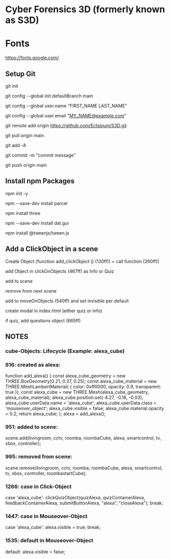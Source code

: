 # Cyber Forensics 3D (formerly known as S3D) 

# Fonts

https://fonts.google.com/

## Setup Git

git init

git config --global init.defaultBranch main

git config --global user.name "FIRST_NAME LAST_NAME"

git config --global user.email "MY_NAME@example.com"

git remote add origin https://github.com/Ectasium/S3D.git

git pull origin main 

git add -A

git commit -m "commit message"

git push origin main 


## Install npm Packages

npm init -y

npm --save-dev install parcel

npm install three

npm --save-dev install dat.gui

npm install @tweenjs/tween.js


## Add a ClickObject in a scene

Create Object (function add_clickObject () (130ff)) + call function (260ff))

add Object in clickOnObjects (467ff) as Info or Quiz

add to scene

remove from next scene

add to moveOnObjects (540ff) and set invisible per default

create modal in index.html (either quiz or info)

if quiz, add questions object (665ff)

## NOTES

### cube-Objects: Lifecycle (Example: alexa_cube)

### 616: created as alexa:

function add_alexa() {
        const alexa_cube_geometry = new THREE.BoxGeometry(0.21, 0.37, 0.25);
        const alexa_cube_material = new THREE.MeshLambertMaterial(
            {
                color: 0xff0000,
                opacity: 0.9,
                transparent: true
            });
        const alexa_cube = new THREE.Mesh(alexa_cube_geometry, alexa_cube_material);
        alexa_cube.position.set(-4.27, -0.16, -0.03);
        alexa_cube.userData.name = 'alexa_cube';
        alexa_cube.userData.class = 'mouseover_object';
        alexa_cube.visible = false;
        alexa_cube.material.opacity = 0.2;
        return alexa_cube;
    };
    alexa = add_alexa();

### 951: added to scene:

scene.add(livingroom, cctv, roomba, roombaCube, alexa, smartcontrol, tv, xbox, controller);

### 995: removed from scene:

scene.remove(livingroom, cctv, roomba, roombaCube, alexa, smartcontrol, tv, xbox, controller, roombastartCube);

### 1266: case in Click-Object

 case 'alexa_cube':
            clickQuizObject(quizAlexa, quizContainerAlexa, feedbackContainerAlexa, submitButtonAlexa, "alexa", "closeAlexa");
            break;

### 1447: case in Mouseover-Object

case 'alexa_cube':
            alexa.visible = true;
            break;

### 1535: default in Mouseover-Object

default: alexa.visible = false;


